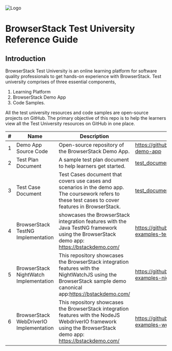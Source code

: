 ![Logo](https://www.browserstack.com/images/static/header-logo.jpg)

# BrowserStack Test University Reference Guide

## Introduction

BrowserStack Test University is an online learning platform for software quality professionals to get hands-on experience with BrowserStack. Test university comprises of three essential components,

1. Learning Platform
2. BrowserStack Demo App
3. Code Samples.

All the test university resources and code samples are open-source projects on GitHub. The primary objective of this repo is to help the learners view all the Test University resources on GitHub in one place. 

| #  | Name                   | Description       | Link                                                               |
  | --- | ---                 | ---               | ---                                                                |
  | 1   | Demo App Source Code                    | Open-source repository of the BrowserStack Demo App.                                                                                                           | https://github.com/browserstack/browserstack-demo-app              |
  | 2   | Test Plan Document                      | A sample test plan document to help learners get started.                                                                                                      | [test_documents/TU - Test Plan.pdf](https://github.com/browserstack/testuniversity/blob/development/test_documents/TU%20-%20Test%20Plan.pdf) |
  | 3   | Test Case Document                      | Test Cases document that covers use cases and scenarios in the demo app. The coursework refers to these test cases to cover features in BrowserStack.          | [test_documents/Test Scenario.xlsx](https://github.com/browserstack/testuniversity/blob/development/test_documents/Test%20Scenario.xlsx) |
  | 4   | BrowserStack TestNG Implementation      | showcases the BrowserStack integration features with the Java TestNG framework using the BrowserStack demo app: https://bstackdemo.com/                        | https://github.com/browserstack/browserstack-examples-testng       |
  | 5   | BrowserStack NightWatch Implementation  | This repository showcases the BrowserStack integration features with the NightWatchJS using the BrowserStack sample demo canonical app:https://bstackdemo.com/ | https://github.com/browserstack/browserstack-examples-nightwatchjs |
  | 6   | BrowserStack WebDriverIO Implementation | This repository showcases the BrowserStack integration features with the NodeJS WebdriverIO framework using the BrowserStack demo app: https://bstackdemo.com/ | https://github.com/browserstack/browserstack-examples-webdriverio  |
